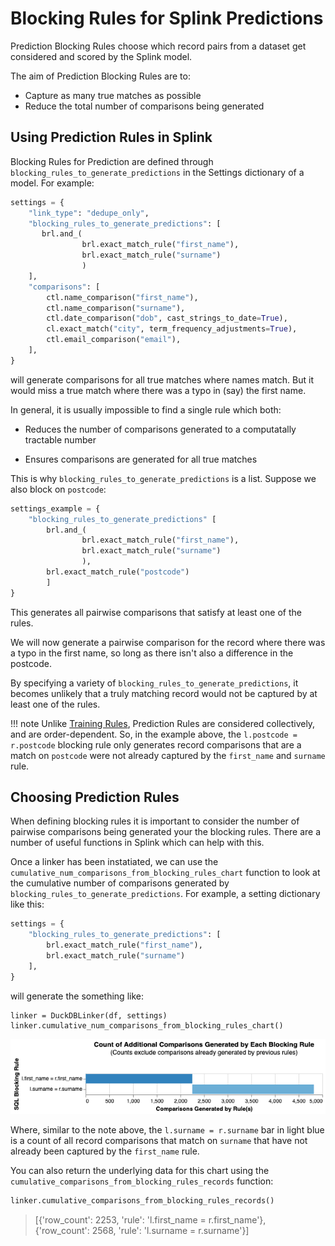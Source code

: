 # Blocking Rules for Splink Predictions

Prediction Blocking Rules choose which record pairs from a dataset get considered and scored by the Splink model.

The aim of Prediction Blocking Rules are to:

- Capture as many true matches as possible
- Reduce the total number of comparisons being generated


## Using Prediction Rules in Splink

Blocking Rules for Prediction are defined through `blocking_rules_to_generate_predictions` in the Settings dictionary of a model. For example:

``` py hl_lines="3-8"
settings = {
    "link_type": "dedupe_only",
    "blocking_rules_to_generate_predictions": [
       brl.and_(
                brl.exact_match_rule("first_name"), 
                brl.exact_match_rule("surname")
                )
    ],
    "comparisons": [
        ctl.name_comparison("first_name"),
        ctl.name_comparison("surname"),
        ctl.date_comparison("dob", cast_strings_to_date=True),
        cl.exact_match("city", term_frequency_adjustments=True),
        ctl.email_comparison("email"),
    ],
}
```

will generate comparisons for all true matches where names match. But it would miss a true match where there was a typo in (say) the first name.

In general, it is usually impossible to find a single rule which both:

- Reduces the number of comparisons generated to a computatally tractable number

- Ensures comparisons are generated for all true matches

This is why `blocking_rules_to_generate_predictions` is a list. Suppose we also block on `postcode`:

```python
settings_example = {
    "blocking_rules_to_generate_predictions" [
        brl.and_(
                brl.exact_match_rule("first_name"), 
                brl.exact_match_rule("surname")
                ),
        brl.exact_match_rule("postcode")
        ]
}
```

This generates all pairwise comparisons that satisfy at least one of the rules.

We will now generate a pairwise comparison for the record where there was a typo in the first name, so long as there isn't also a difference in the postcode.

By specifying a variety of `blocking_rules_to_generate_predictions`, it becomes unlikely that a truly matching record would not be captured by at least one of the rules.

!!! note 
    Unlike [Training Rules](./model_training.md), Prediction Rules are considered collectively, and are order-dependent. So, in the example above, the `l.postcode = r.postcode` blocking rule only generates record comparisons that are a match on `postcode` were not already captured by the `first_name` and `surname` rule.

## Choosing Prediction Rules

When defining blocking rules it is important to consider the number of pairwise comparisons being generated your the blocking rules. There are a number of useful functions in Splink which can help with this.

Once a linker has been instatiated, we can use the `cumulative_num_comparisons_from_blocking_rules_chart` function to look at the cumulative number of comparisons generated by `blocking_rules_to_generate_predictions`. For example, a setting dictionary like this:

```py
settings = {
    "blocking_rules_to_generate_predictions": [
        brl.exact_match_rule("first_name"), 
        brl.exact_match_rule("surname")
    ],
}
```

will generate the something like:

```
linker = DuckDBLinker(df, settings)
linker.cumulative_num_comparisons_from_blocking_rules_chart()
```

![](../../img/blocking/cumulative_comparisons.png)

Where, similar to the note above, the `l.surname = r.surname` bar in light blue is a count of all record comparisons that match on `surname` that have not already been captured by the `first_name` rule.

You can also return the underlying data for this chart using the `cumulative_comparisons_from_blocking_rules_records` function:

```py
linker.cumulative_comparisons_from_blocking_rules_records()
```
> [{'row_count': 2253, 'rule': 'l.first_name = r.first_name'},  
> {'row_count': 2568, 'rule': 'l.surname = r.surname'}]